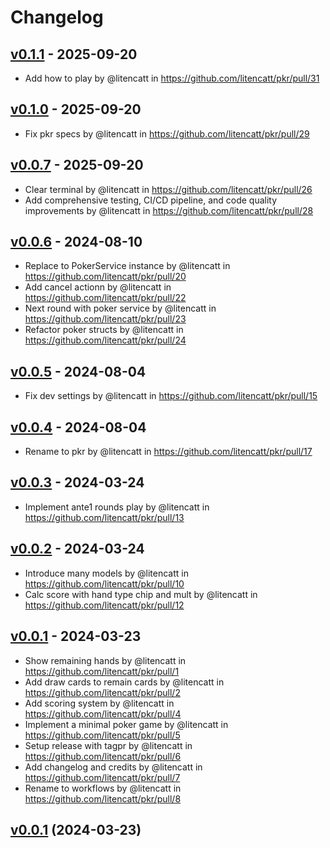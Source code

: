# Changelog

## [v0.1.1](https://github.com/litencatt/pkr/compare/v0.1.0...v0.1.1) - 2025-09-20
- Add how to play by @litencatt in https://github.com/litencatt/pkr/pull/31

## [v0.1.0](https://github.com/litencatt/pkr/compare/v0.0.7...v0.1.0) - 2025-09-20
- Fix pkr specs by @litencatt in https://github.com/litencatt/pkr/pull/29

## [v0.0.7](https://github.com/litencatt/pkr/compare/v0.0.6...v0.0.7) - 2025-09-20
- Clear terminal by @litencatt in https://github.com/litencatt/pkr/pull/26
- Add comprehensive testing, CI/CD pipeline, and code quality improvements by @litencatt in https://github.com/litencatt/pkr/pull/28

## [v0.0.6](https://github.com/litencatt/pkr/compare/v0.0.5...v0.0.6) - 2024-08-10
- Replace to PokerService instance by @litencatt in https://github.com/litencatt/pkr/pull/20
- Add cancel actionn by @litencatt in https://github.com/litencatt/pkr/pull/22
- Next round with poker service by @litencatt in https://github.com/litencatt/pkr/pull/23
- Refactor poker structs by @litencatt in https://github.com/litencatt/pkr/pull/24

## [v0.0.5](https://github.com/litencatt/pkr/compare/v0.0.4...v0.0.5) - 2024-08-04
- Fix dev settings by @litencatt in https://github.com/litencatt/pkr/pull/15

## [v0.0.4](https://github.com/litencatt/pkr/compare/v0.0.3...v0.0.4) - 2024-08-04
- Rename to pkr by @litencatt in https://github.com/litencatt/pkr/pull/17

## [v0.0.3](https://github.com/litencatt/pkr/compare/v0.0.2...v0.0.3) - 2024-03-24

- Implement ante1 rounds play by @litencatt in https://github.com/litencatt/pkr/pull/13

## [v0.0.2](https://github.com/litencatt/pkr/compare/v0.0.1...v0.0.2) - 2024-03-24

- Introduce many models by @litencatt in https://github.com/litencatt/pkr/pull/10
- Calc score with hand type chip and mult by @litencatt in https://github.com/litencatt/pkr/pull/12

## [v0.0.1](https://github.com/litencatt/pkr/commits/v0.0.1) - 2024-03-23

- Show remaining hands by @litencatt in https://github.com/litencatt/pkr/pull/1
- Add draw cards to remain cards by @litencatt in https://github.com/litencatt/pkr/pull/2
- Add scoring system by @litencatt in https://github.com/litencatt/pkr/pull/4
- Implement a minimal poker game by @litencatt in https://github.com/litencatt/pkr/pull/5
- Setup release with tagpr by @litencatt in https://github.com/litencatt/pkr/pull/6
- Add changelog and credits by @litencatt in https://github.com/litencatt/pkr/pull/7
- Rename to workflows by @litencatt in https://github.com/litencatt/pkr/pull/8

## [v0.0.1](/compare/f139c4e4e1aa...v0.0.1) (2024-03-23)
